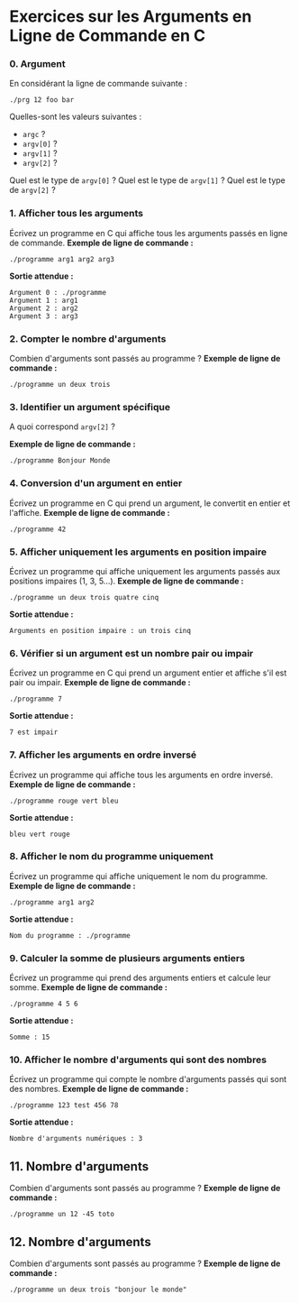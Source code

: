 # Exercices sur les Arguments en Ligne de Commande en C

### 0. Argument
En considérant la ligne de commande suivante : 
```console
./prg 12 foo bar
```

Quelles-sont les valeurs suivantes : 
- `argc` ?
- `argv[0]` ?
- `argv[1]` ?
- `argv[2]` ?


Quel est le type de `argv[0]` ?
Quel est le type de `argv[1]` ?
Quel est le type de `argv[2]` ?


### 1. Afficher tous les arguments
Écrivez un programme en C qui affiche tous les arguments passés en ligne de commande.
**Exemple de ligne de commande :**
```console
./programme arg1 arg2 arg3
```

**Sortie attendue :**
```console
Argument 0 : ./programme  
Argument 1 : arg1  
Argument 2 : arg2  
Argument 3 : arg3
```


### 2. Compter le nombre d'arguments
Combien d'arguments sont passés au programme ?
**Exemple de ligne de commande :**
```console
./programme un deux trois
```


### 3. Identifier un argument spécifique
A quoi correspond `argv[2]` ?

**Exemple de ligne de commande :**
```console
./programme Bonjour Monde
```


### 4. Conversion d'un argument en entier
Écrivez un programme en C qui prend un argument, le convertit en entier et l'affiche.
**Exemple de ligne de commande :**
```console
./programme 42
```


### 5. Afficher uniquement les arguments en position impaire
Écrivez un programme qui affiche uniquement les arguments passés aux positions impaires (1, 3, 5...).
**Exemple de ligne de commande :**
```console
./programme un deux trois quatre cinq
```

**Sortie attendue :**
```console
Arguments en position impaire : un trois cinq
```


### 6. Vérifier si un argument est un nombre pair ou impair
Écrivez un programme en C qui prend un argument entier et affiche s'il est pair ou impair.
**Exemple de ligne de commande :**
```console
./programme 7
```
**Sortie attendue :**
```console
7 est impair
```


### 7. Afficher les arguments en ordre inversé
Écrivez un programme qui affiche tous les arguments en ordre inversé.
**Exemple de ligne de commande :**
```console
./programme rouge vert bleu
```
**Sortie attendue :**
```console
bleu vert rouge
```

### 8. Afficher le nom du programme uniquement
Écrivez un programme qui affiche uniquement le nom du programme.
**Exemple de ligne de commande :**
```console
./programme arg1 arg2
```
**Sortie attendue :**
```console
Nom du programme : ./programme
```

### 9. Calculer la somme de plusieurs arguments entiers
Écrivez un programme qui prend des arguments entiers et calcule leur somme.
**Exemple de ligne de commande :**
```console
./programme 4 5 6
```
**Sortie attendue :**
```console
Somme : 15
```

### 10. Afficher le nombre d'arguments qui sont des nombres
Écrivez un programme qui compte le nombre d'arguments passés qui sont des nombres.
**Exemple de ligne de commande :**
```console
./programme 123 test 456 78
```
**Sortie attendue :**
```console
Nombre d'arguments numériques : 3
```

## 11. Nombre d'arguments
Combien d'arguments sont passés au programme ?
**Exemple de ligne de commande :**
```console
./programme un 12 -45 toto
```

## 12. Nombre d'arguments
Combien d'arguments sont passés au programme ?
**Exemple de ligne de commande :**
```console
./programme un deux trois "bonjour le monde"
```